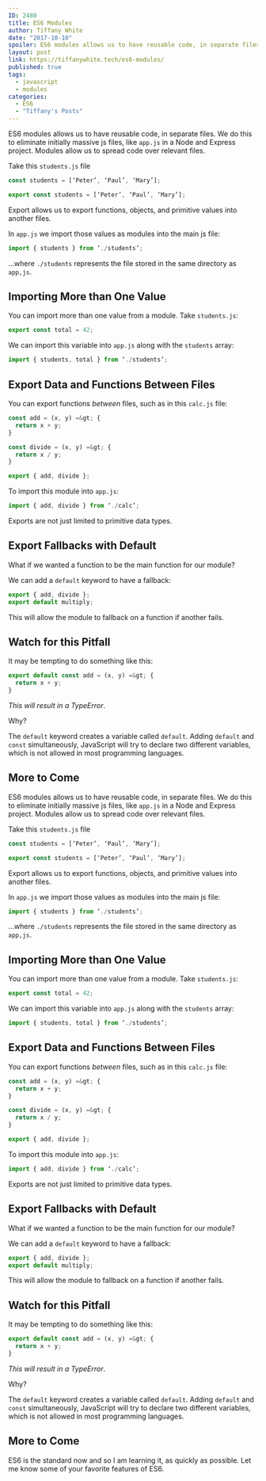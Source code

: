 ```yaml
---
ID: 2480
title: ES6 Modules
author: Tiffany White
date: "2017-10-10"
spoiler: ES6 modules allows us to have reusable code, in separate files. We do this to eliminate initially massive js files, like app.js  in a Node and Express project. Modules allow us to spread code over relevant files.
layout: post
link: https://tiffanywhite.tech/es6-modules/
published: true
tags:
  - javascript
  - modules
categories:
  - ES6
  - "Tiffany's Posts"
---
```



ES6 modules allows us to have reusable code, in separate files. We do this to eliminate initially massive js files, like `app.js` in a Node and Express project. Modules allow us to spread code over relevant files.

Take this `students.js` file

```javascript
const students = [‘Peter’, ‘Paul’, ‘Mary’];

export const students = [‘Peter’, ‘Paul’, ‘Mary’];
```

Export allows us to export functions, objects, and primitive values into another files.

In `app.js` we import those values as modules into the main js file:

```javascript
import { students } from ‘./students’;
```
…where `./students` represents the file stored in the same directory as `app,js`.

## Importing More than One Value

You can import more than one value from a module. Take `students.js`:

```javascript
export const total = 42;
```
We can import this variable into `app.js` along with the `students` array:

```javascript
import { students, total } from ‘./students’;
```
## Export Data and Functions Between Files

You can export functions *between* files, such as in this `calc.js` file:

```javascript
const add = (x, y) =&gt; {
  return x + y;
}

const divide = (x, y) =&gt; {
  return x / y;
}

export { add, divide };
```

To import this module into `app.js`:

```javascript
import { add, divide } from ‘./calc’;
```

Exports are not just limited to primitive data types.

## Export Fallbacks with Default
What if we wanted a function to be the main function for our module?

We can add a `default` keyword to have a fallback:

```javascript
export { add, divide };
export default multiply;
```
This will allow the module to fallback on a function if another fails.

## Watch for this Pitfall

It may be tempting to do something like this:

```javascript
export default const add = (x, y) =&gt; {
  return x + y;
}
```

*This will result in a TypeError*.

Why?

The `default` keyword creates a variable called `default`. Adding `default` and `const` simultaneously, JavaScript will try to declare two different variables, which is not allowed in most programming languages.

## More to Come




ES6 modules allows us to have reusable code, in separate files. We do this to eliminate initially massive js files, like `app.js` in a Node and Express project. Modules allow us to spread code over relevant files.

Take this `students.js` file

```javascript
const students = [‘Peter’, ‘Paul’, ‘Mary’];

export const students = [‘Peter’, ‘Paul’, ‘Mary’];
```

Export allows us to export functions, objects, and primitive values into another files.

In `app.js` we import those values as modules into the main js file:

```javascript
import { students } from ‘./students’;
```
…where `./students` represents the file stored in the same directory as `app,js`.

## Importing More than One Value

You can import more than one value from a module. Take `students.js`:

```javascript
export const total = 42;
```
We can import this variable into `app.js` along with the `students` array:

```javascript
import { students, total } from ‘./students’;
```
## Export Data and Functions Between Files

You can export functions *between* files, such as in this `calc.js` file:

```javascript
const add = (x, y) =&gt; {
  return x + y;
}

const divide = (x, y) =&gt; {
  return x / y;
}

export { add, divide };
```

To import this module into `app.js`:

```javascript
import { add, divide } from ‘./calc’;
```

Exports are not just limited to primitive data types.

## Export Fallbacks with Default
What if we wanted a function to be the main function for our module?

We can add a `default` keyword to have a fallback:

```javascript
export { add, divide };
export default multiply;
```
This will allow the module to fallback on a function if another fails.

## Watch for this Pitfall

It may be tempting to do something like this:

```javascript
export default const add = (x, y) =&gt; {
  return x + y;
}
```

*This will result in a TypeError*.

Why?

The `default` keyword creates a variable called `default`. Adding `default` and `const` simultaneously, JavaScript will try to declare two different variables, which is not allowed in most programming languages.

## More to Come





ES6 is the standard now and so I am learning it, as quickly as possible. Let me know some of your favorite features of ES6.